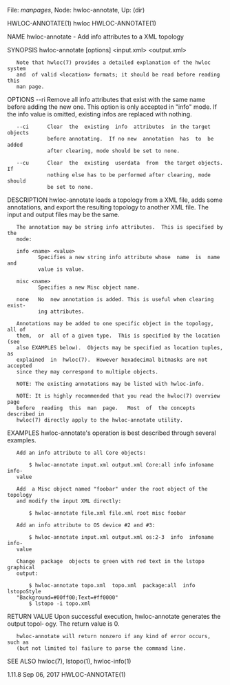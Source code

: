 File: *manpages*,  Node: hwloc-annotate,  Up: (dir)

HWLOC-ANNOTATE(1)                    hwloc                   HWLOC-ANNOTATE(1)



NAME
       hwloc-annotate - Add info attributes to a XML topology

SYNOPSIS
       hwloc-annotate  [options]  <input.xml>  <output.xml>  <location> <mode>
       <annotation>

       Note that hwloc(7) provides a detailed explanation of the hwloc  system
       and  of valid <location> formats; it should be read before reading this
       man page.

OPTIONS
       --ri      Remove all info attributes that  exist  with  the  same  name
                 before  adding  the new one.  This option is only accepted in
                 "info" mode.  If the info value is  omitted,  existing  infos
                 are replaced with nothing.

       --ci      Clear  the  existing  info  attributes  in the target objects
                 before annotating.  If no new  annotation  has  to  be  added
                 after clearing, mode should be set to none.

       --cu      Clear  the  existing  userdata  from  the target objects.  If
                 nothing else has to be performed after clearing, mode  should
                 be set to none.

DESCRIPTION
       hwloc-annotate loads a topology from a XML file, adds some annotations,
       and export the resulting topology to another XML file.  The  input  and
       output files may be the same.

       The annotation may be string info attributes.  This is specified by the
       mode:

       info <name> <value>
              Specifies a new string info attribute whose  name  is  name  and
              value is value.

       misc <name>
              Specifies a new Misc object name.

       none   No  new annotation is added. This is useful when clearing exist‐
              ing attributes.

       Annotations may be added to one specific object in the topology, all of
       them,  or  all of a given type.  This is specified by the location (see
       also EXAMPLES below).  Objects may be specified as location tuples,  as
       explained  in  hwloc(7).  However hexadecimal bitmasks are not accepted
       since they may correspond to multiple objects.

       NOTE: The existing annotations may be listed with hwloc-info.

       NOTE: It is highly recommended that you read the hwloc(7) overview page
       before  reading  this  man  page.   Most  of  the concepts described in
       hwloc(7) directly apply to the hwloc-annotate utility.

EXAMPLES
       hwloc-annotate's operation is best described through several examples.

       Add an info attribute to all Core objects:

           $ hwloc-annotate input.xml output.xml Core:all info infoname  info‐
       value

       Add  a Misc object named "foobar" under the root object of the topology
       and modify the input XML directly:

           $ hwloc-annotate file.xml file.xml root misc foobar

       Add an info attribute to OS device #2 and #3:

           $ hwloc-annotate input.xml output.xml os:2-3  info  infoname  info‐
       value

       Change  package  objects to green with red text in the lstopo graphical
       output:

           $ hwloc-annotate topo.xml  topo.xml  package:all  info  lstopoStyle
       "Background=#00ff00;Text=#ff0000"
           $ lstopo -i topo.xml

RETURN VALUE
       Upon  successful  execution, hwloc-annotate generates the output topol‐
       ogy.  The return value is 0.

       hwloc-annotate will return nonzero if any kind of error occurs, such as
       (but not limited to) failure to parse the command line.

SEE ALSO
       hwloc(7), lstopo(1), hwloc-info(1)




1.11.8                           Sep 06, 2017                HWLOC-ANNOTATE(1)
